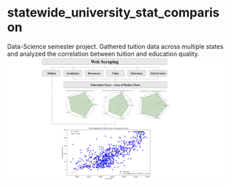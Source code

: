 # statewide_university_stat_comparison
Data-Science semester project.
Gathered tuition data across multiple states and analyzed the correlation between tuition and education quality.
![Descriptive Alt Text](pipeline.png)
